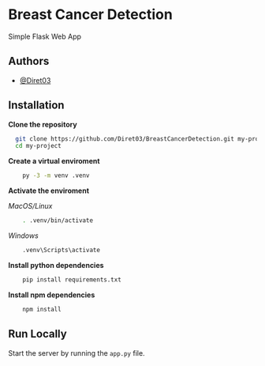 
# Breast Cancer Detection

Simple Flask Web App




## Authors

- [@Diret03](https://github.com/Diret03/)


## Installation

**Clone the repository**

```bash
  git clone https://github.com/Diret03/BreastCancerDetection.git my-project
  cd my-project
```

**Create a virtual enviroment**
```bash
    py -3 -m venv .venv
```

**Activate the enviroment**

*MacOS/Linux*
```bash
    . .venv/bin/activate
 ```

*Windows*
```bash
    .venv\Scripts\activate
```

**Install python dependencies**
```bash
    pip install requirements.txt
```

**Install npm dependencies**

```bash
    npm install
```
## Run Locally


Start the server by running the `app.py` file.


